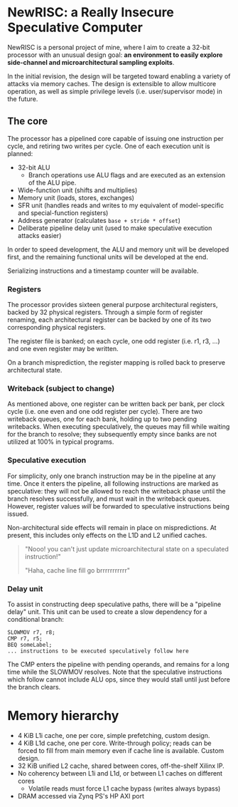 # NewRISC: a Really Insecure Speculative Computer

NewRISC is a personal project of mine, where I aim to create a 32-bit processor with an unusual design goal: **an environment to easily explore side-channel and microarchitectural sampling exploits**. 

In the initial revision, the design will be targeted toward enabling a variety of attacks via memory caches. The design is extensible to allow multicore operation, as well as simple privilege levels (i.e. user/supervisor mode) in the future.

## The core

The processor has a pipelined core capable of issuing one instruction per cycle, and retiring two writes per cycle. One of each execution unit is planned:

 - 32-bit ALU
     - Branch operations use ALU flags and are executed as an extension of the ALU pipe.
 - Wide-function unit (shifts and multiplies)
 - Memory unit (loads, stores, exchanges)
 - SFR unit (handles reads and writes to my equivalent of model-specific and special-function registers)
 - Address generator (calculates `base + stride * offset`)
 - Deliberate pipeline delay unit (used to make speculative execution attacks easier)
 
In order to speed development, the ALU and memory unit will be developed first, and the remaining functional units will be developed at the end. 

Serializing instructions and a timestamp counter will be available.



### Registers

The processor provides sixteen general purpose architectural registers, backed by 32 physical registers. Through a simple form of register renaming, each architectural register can be backed by one of its two corresponding physical registers.

The register file is banked; on each cycle, one odd register (i.e. r1, r3, ...) and one even register may be written.

On a branch misprediction, the register mapping is rolled back to preserve architectural state. 

### Writeback (subject to change)

As mentioned above, one register can be written back per bank, per clock cycle (i.e. one even and one odd register per cycle). There are two writeback queues, one for each bank, holding up to two pending writebacks. When executing speculatively, the queues may fill while waiting for the branch to resolve; they subsequently empty since banks are not utilized at 100% in typical programs.

### Speculative execution

For simplicity, only one branch instruction may be in the pipeline at any time. Once it enters the pipeline, all following instructions are marked as speculative: they will not be allowed to reach the writeback phase until the branch resolves successfully, and must wait in the writeback queues. However, register values *will* be forwarded to speculative instructions being issued.

Non-architectural side effects will remain in place on mispredictions. At present, this includes only effects on the L1D and L2 unified caches.

> "Nooo! you can't just update microarchitectural state on a speculated instruction!"
> 
> "Haha, cache line fill go brrrrrrrrrrr"

### Delay unit

To assist in constructing deep speculative paths, there will be a "pipeline delay" unit. This unit can be used to create a slow dependency for a conditional branch:

```
SLOWMOV r7, r8;
CMP r7, r5;
BEQ someLabel;
... instructions to be executed speculatively follow here 
```

The CMP enters the pipeline with pending operands, and remains for a long time while the SLOWMOV resolves. Note that the speculative instructions which follow cannot include ALU ops, since they would stall until just before the branch clears.

# Memory hierarchy

 - 4 KiB L1i cache, one per core, simple prefetching, custom design.
 - 4 KiB L1d cache, one per core. Write-through policy; reads can be forced to fill from main memory even if cache line is available. Custom design.
 - 32 KiB unified L2 cache, shared between cores, off-the-shelf Xilinx IP.
 - No coherency between L1i and L1d, or between L1 caches on different cores
     - Volatile reads must force L1 cache bypass (writes always bypass)
 - DRAM accessed via Zynq PS's HP AXI port